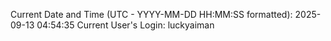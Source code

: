 Current Date and Time (UTC - YYYY-MM-DD HH:MM:SS formatted): 2025-09-13 04:54:35
Current User's Login: luckyaiman
